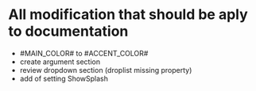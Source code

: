# All modification that should be aply to documentation

- #MAIN_COLOR# to #ACCENT_COLOR#
- create argument section
- review dropdown section (droplist missing property)
- add of setting ShowSplash
